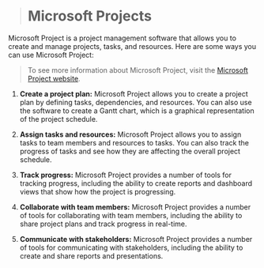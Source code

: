 > # Microsoft Projects

Microsoft Project is a project management software that allows you to create and manage projects, tasks, and resources. Here are some ways you can use Microsoft Project:

> To see more information about Microsoft Project, visit the [Microsoft Project website](https://products.office.com/en-us/project/project-and-portfolio-management-software).

1. **Create a project plan:** Microsoft Project allows you to create a project plan by defining tasks, dependencies, and resources. You can also use the software to create a Gantt chart, which is a graphical representation of the project schedule.

2. **Assign tasks and resources:** Microsoft Project allows you to assign tasks to team members and resources to tasks. You can also track the progress of tasks and see how they are affecting the overall project schedule.

3. **Track progress:** Microsoft Project provides a number of tools for tracking progress, including the ability to create reports and dashboard views that show how the project is progressing.

4. **Collaborate with team members:** Microsoft Project provides a number of tools for collaborating with team members, including the ability to share project plans and track progress in real-time.

5. **Communicate with stakeholders:** Microsoft Project provides a number of tools for communicating with stakeholders, including the ability to create and share reports and presentations.
